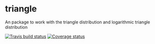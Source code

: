 # triangle
An package to work with the triangle distribution and logarithmic triangle distribution

[![Travis build status](https://travis-ci.org/bertcarnell/triangle.svg?branch=master)](https://travis-ci.org/bertcarnell/triangle)
[![Coverage status](https://codecov.io/gh/bertcarnell/triangle/branch/master/graph/badge.svg)](https://codecov.io/github/bertcarnell/triangle?branch=master)
